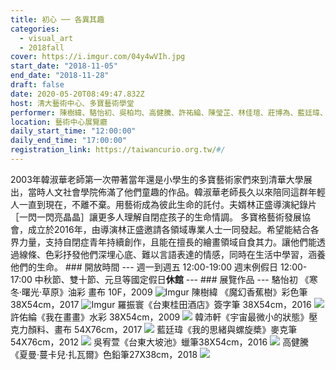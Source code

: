 ```yaml
---
title: 初心 ── 各異其趣
categories:
  - visual_art
  - 2018fall
cover: https://i.imgur.com/04y4wVIh.jpg
start_date: "2018-11-05"
end_date: "2018-11-28"
draft: false
date: 2020-05-20T08:49:47.832Z
host: 清大藝術中心、多寶藝術學堂
performer: 陳樹緯、駱怡初、吳柏均、高健騰、許祐綸、陳瑩芷、林佳瑄、莊博為、藍廷瑋、韓沛軒、吳宥萱、羅翊宸
location: 藝術中心展覽廳
daily_start_time: "12:00:00"
daily_end_time: "17:00:00"
registration_link: https://taiwancurio.org.tw/#/
---
```


2003年韓淑華老師第一次帶著當年還是小學生的多寶藝術家們來到清華大學展出，當時人文社會學院佈滿了他們童趣的作品。韓淑華老師長久以來陪同這群年輕人一直到現在，不離不棄。用藝術成為彼此生命的託付。夫婿林正盛導演紀錄片［一閃一閃亮晶晶］讓更多人理解自閉症孩子的生命情調。 多寶格藝術發展協會，成立於2016年，由導演林正盛邀請各領域專業人士一同發起。希望能結合各界力量，支持自閉症青年持續創作，且能在擅長的繪畫領域自食其力。讓他們能透過線條、色彩抒發他們深埋心底、難以言語表達的情感，同時在生活中學習，涵養他們的生命。 ### 開放時間 --- 週一到週五 12:00-19:00 週末例假日 12:00-17:00 中秋節、雙十節、元旦等國定假日**休館** --- ### 展覽作品 --- 駱怡初 《寒冬‧曙光‧草原》油彩 畫布 10F，2009 ![Imgur](https://i.imgur.com/wfYBIaS.jpg) 陳樹緯 《魔幻香蕉樹》彩色筆 38X54cm，2017 ![Imgur](https://i.imgur.com/iOXZ4Lt.jpg) 羅振寰《台東桂田酒店》簽字筆 38X54cm，2016 ![](https://arts.nthu.edu.tw/static/upload/exhibition/250/IMG\_9249.JPG) 許佑綸《我在畫畫》水彩 38X54cm，2009 ![](https://arts.nthu.edu.tw/static/upload/exhibition/250/IMG\_9250.JPG) 韓沛軒《宇宙最微小的狀態》壓克力顏料、畫布 54X76cm，2017 ![](https://arts.nthu.edu.tw/static/upload/exhibition/250/IMG\_9251.JPG) 藍廷瑋《我的思緒與螺旋槳》麥克筆54X76cm，2012 ![](https://arts.nthu.edu.tw/static/upload/exhibition/250/IMG\_9252.JPG) 吳宥萱《台東大坡池》蠟筆38X54cm，2016 ![](https://arts.nthu.edu.tw/static/upload/exhibition/250/IMG\_9253.JPG) 高健騰 《夏曼‧蔓卡兒‧扎瓦爾》色鉛筆27X38cm，2018 ![](https://arts.nthu.edu.tw/static/upload/exhibition/250/IMG\_9254.JPG) 